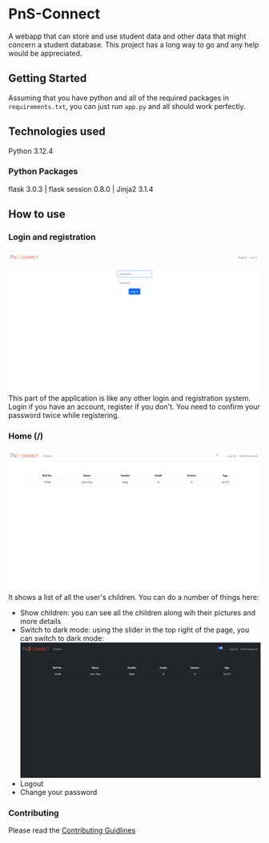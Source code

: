 # PnS-Connect

A webapp that can store and use student data and other data that might concern a student database. This project has a long way to go and any help would be appreciated.

## Getting Started

Assuming that you have python and all of the required packages in `requirements.txt`, you can just run `app.py` and all should work perfectly.

## Technologies used

Python 3.12.4

### Python Packages

flask 3.0.3 | flask session 0.8.0 | Jinja2 3.1.4

## How to use

### Login and registration

![Image of usage](Usage1.png "Login and registration")
This part of the application is like any other login and registration system. Login if you have an account, register if you don't. You need to confirm your password twice while registering.

### Home (/)

![Image of usage](Usage2.png "Home Page")
It shows a list of all the user's children.
You can do a number of things here:

- Show children: you can see all the children along wih their pictures and more details
- Switch to dark mode: using the slider in the top right of the page, you can switch to dark mode:
  ![Dark Mode](Usage3.png "Dark Mode")
- Logout
- Change your password

### Contributing

Please read the [Contributing Guidlines](https://github.com/genius-raptor/blob/master/CONTRIBUTING.md)
